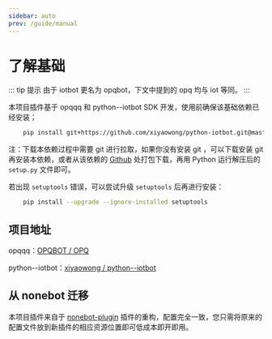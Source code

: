 ```yaml
---
sidebar: auto
prev: /guide/manual
---
```


# 了解基础

::: tip 提示
由于 iotbot 更名为 opqbot，下文中提到的 opq 均与 iot 等同。
:::

本项目插件基于 opqqq 和 python--iotbot SDK 开发，使用前确保该基础依赖已经安装；
```bash
    pip install git+https://github.com/xiyaowong/python-iotbot.git@master
```
注：下载本依赖过程中需要 git 进行拉取，如果你没有安装 git ，可以下载安装 git 再安装本依赖，或者从该依赖的 [Github](https://github.com/xiyaowong/python--iotbot) 处打包下载，再用 Python 运行解压后的 `setup.py` 文件即可。

若出现 `setuptools` 错误，可以尝试升级 `setuptools` 后再进行安装：
```bash
    pip install --upgrade --ignore-installed setuptools
```

## 项目地址

opqqq：[OPQBOT / OPQ](https://github.com/OPQBOT/OPQ)

python--iotbot：[xiyaowong / python--iotbot](https://github.com/xiyaowong/python--iotbot)

## 从 nonebot 迁移

本项目插件来自于 [nonebot-plugin](https://github.com/fz6m/nonebot-plugin) 插件的重构，配置完全一致，您只需将原来的配置文件放到新插件的相应资源位置即可低成本即开即用。